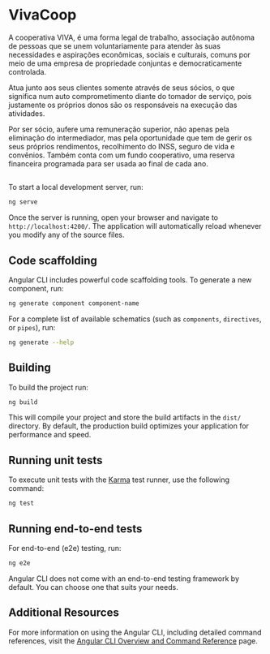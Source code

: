 # VivaCoop

A cooperativa VIVA, é uma forma legal de trabalho, associação autônoma de pessoas que se unem voluntariamente para atender às suas necessidades e aspirações econômicas, sociais e culturais, comuns por meio de uma empresa de propriedade conjuntas e
democraticamente controlada.

Atua junto aos seus clientes somente através de seus sócios, o que significa num auto comprometimento diante do tomador de serviço, pois justamente os próprios donos são os responsáveis na execução das atividades.

Por ser sócio, aufere uma remuneração superior, não apenas pela eliminação do intermediador, mas pela oportunidade que tem de gerir os seus próprios rendimentos, recolhimento do INSS, seguro de vida e convênios. Também conta com um fundo cooperativo, uma reserva financeira programada para ser usada ao final de cada ano.


##

To start a local development server, run:

```bash
ng serve
```

Once the server is running, open your browser and navigate to `http://localhost:4200/`. The application will automatically reload whenever you modify any of the source files.

## Code scaffolding

Angular CLI includes powerful code scaffolding tools. To generate a new component, run:

```bash
ng generate component component-name
```

For a complete list of available schematics (such as `components`, `directives`, or `pipes`), run:

```bash
ng generate --help
```

## Building

To build the project run:

```bash
ng build
```

This will compile your project and store the build artifacts in the `dist/` directory. By default, the production build optimizes your application for performance and speed.

## Running unit tests

To execute unit tests with the [Karma](https://karma-runner.github.io) test runner, use the following command:

```bash
ng test
```

## Running end-to-end tests

For end-to-end (e2e) testing, run:

```bash
ng e2e
```

Angular CLI does not come with an end-to-end testing framework by default. You can choose one that suits your needs.

## Additional Resources

For more information on using the Angular CLI, including detailed command references, visit the [Angular CLI Overview and Command Reference](https://angular.dev/tools/cli) page.
